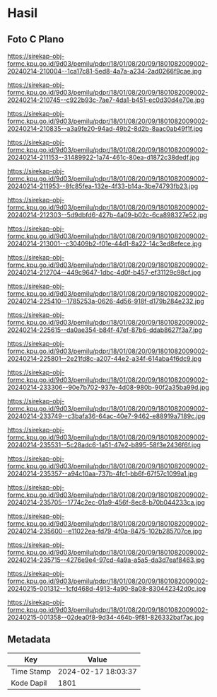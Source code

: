 # Hasil

## Foto C Plano

https://sirekap-obj-formc.kpu.go.id/9d03/pemilu/pdpr/18/01/08/20/09/1801082009002-20240214-210004--1ca17c81-5ed8-4a7a-a234-2ad0266f9cae.jpg

https://sirekap-obj-formc.kpu.go.id/9d03/pemilu/pdpr/18/01/08/20/09/1801082009002-20240214-210745--c922b93c-7ae7-4da1-b451-ec0d30d4e70e.jpg

https://sirekap-obj-formc.kpu.go.id/9d03/pemilu/pdpr/18/01/08/20/09/1801082009002-20240214-210835--a3a9fe20-94ad-49b2-8d2b-8aac0ab49f1f.jpg

https://sirekap-obj-formc.kpu.go.id/9d03/pemilu/pdpr/18/01/08/20/09/1801082009002-20240214-211153--31489922-1a74-461c-80ea-d1872c38dedf.jpg

https://sirekap-obj-formc.kpu.go.id/9d03/pemilu/pdpr/18/01/08/20/09/1801082009002-20240214-211953--8fc85fea-132e-4f33-b14a-3be74793fb23.jpg

https://sirekap-obj-formc.kpu.go.id/9d03/pemilu/pdpr/18/01/08/20/09/1801082009002-20240214-212303--5d9dbfd6-427b-4a09-b02c-6ca898327e52.jpg

https://sirekap-obj-formc.kpu.go.id/9d03/pemilu/pdpr/18/01/08/20/09/1801082009002-20240214-213001--c30409b2-f01e-44d1-8a22-14c3ed8efece.jpg

https://sirekap-obj-formc.kpu.go.id/9d03/pemilu/pdpr/18/01/08/20/09/1801082009002-20240214-212704--449c9647-1dbc-4d0f-b457-ef31129c98cf.jpg

https://sirekap-obj-formc.kpu.go.id/9d03/pemilu/pdpr/18/01/08/20/09/1801082009002-20240214-225410--1785253a-0626-4d56-918f-d179b284e232.jpg

https://sirekap-obj-formc.kpu.go.id/9d03/pemilu/pdpr/18/01/08/20/09/1801082009002-20240214-225615--da0ae354-b84f-47ef-87b6-ddab8627f3a7.jpg

https://sirekap-obj-formc.kpu.go.id/9d03/pemilu/pdpr/18/01/08/20/09/1801082009002-20240214-225801--2e21fd8c-a207-44e2-a34f-614aba4f6dc9.jpg

https://sirekap-obj-formc.kpu.go.id/9d03/pemilu/pdpr/18/01/08/20/09/1801082009002-20240214-233306--90e7b702-937e-4d08-980b-90f2a35ba99d.jpg

https://sirekap-obj-formc.kpu.go.id/9d03/pemilu/pdpr/18/01/08/20/09/1801082009002-20240214-233749--c3bafa36-64ac-40e7-9462-e88919a7189c.jpg

https://sirekap-obj-formc.kpu.go.id/9d03/pemilu/pdpr/18/01/08/20/09/1801082009002-20240214-235531--5c28adc6-1a51-47e2-b895-58f3e2436f6f.jpg

https://sirekap-obj-formc.kpu.go.id/9d03/pemilu/pdpr/18/01/08/20/09/1801082009002-20240214-235357--a94c10aa-737b-4fc1-bb6f-67f57c1099a1.jpg

https://sirekap-obj-formc.kpu.go.id/9d03/pemilu/pdpr/18/01/08/20/09/1801082009002-20240214-235705--1774c2ec-01a9-456f-8ec8-b70b044233ca.jpg

https://sirekap-obj-formc.kpu.go.id/9d03/pemilu/pdpr/18/01/08/20/09/1801082009002-20240214-235600--e11022ea-fd79-4f0a-8475-102b285707ce.jpg

https://sirekap-obj-formc.kpu.go.id/9d03/pemilu/pdpr/18/01/08/20/09/1801082009002-20240214-235715--4276e9e4-97cd-4a9a-a5a5-da3d7eaf8463.jpg

https://sirekap-obj-formc.kpu.go.id/9d03/pemilu/pdpr/18/01/08/20/09/1801082009002-20240215-001312--1cfd468d-4913-4a90-8a08-830442342d0c.jpg

https://sirekap-obj-formc.kpu.go.id/9d03/pemilu/pdpr/18/01/08/20/09/1801082009002-20240215-001358--02dea0f8-9d34-464b-9f81-826332baf7ac.jpg


## Metadata

| Key        | Value               |
| ---------- | ------------------- |
| Time Stamp | 2024-02-17 18:03:37 |
| Kode Dapil | 1801                |



